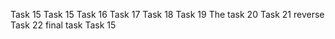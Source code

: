 Task 15
Task 15
Task 16
Task 17
Task 18
Task 19
The task 20
Task 21 reverse
Task 22 final task
Task 15
